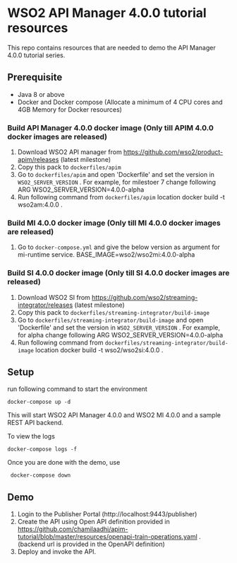 # WSO2 API Manager 4.0.0 tutorial resources

This repo contains resources that are needed to demo the API Manager 4.0.0 tutorial series.

## Prerequisite

- Java 8 or above
- Docker and Docker compose (Allocate a minimum of 4 CPU cores and 4GB Memory for Docker resources)
  
### Build API Manager 4.0.0 docker image (Only till APIM 4.0.0 docker images are released)

1. Download WSO2 API manager from https://github.com/wso2/product-apim/releases (latest milestone)
2. Copy this pack to `dockerfiles/apim`
3. Go to `dockerfiles/apim` and open 'Dockerfile' and set the version in `WSO2_SERVER_VERSION` . For example, for milestoer 7 change following
    ARG WSO2_SERVER_VERSION=4.0.0-alpha
4. Run following command from `dockerfiles/apim` location
    docker build -t wso2am:4.0.0 . 

### Build MI 4.0.0 docker image (Only till MI 4.0.0 docker images are released)

1. Go to `docker-compose.yml` and give the below version as argument for mi-runtime service.
    BASE_IMAGE=wso2/wso2mi:4.0.0-alpha

### Build SI 4.0.0 docker image (Only till SI 4.0.0 docker images are released)

1. Download WSO2 SI from https://github.com/wso2/streaming-integrator/releases (latest milestone)
2. Copy this pack to `dockerfiles/streaming-integrator/build-image`
3. Go to `dockerfiles/streaming-integrator/build-image` and open 'Dockerfile' and set the version in `WSO2_SERVER_VERSION` . For example, for alpha change following
    ARG WSO2_SERVER_VERSION=4.0.0-alpha
4. Run following command from `dockerfiles/streaming-integrator/build-image` location
    docker build -t wso2/wso2si:4.0.0 . 

## Setup
   
run following command to start the environment

    docker-compose up -d

This will start WSO2 API Manager 4.0.0 and WSO2 MI 4.0.0 and a sample REST API backend.

To view the logs 

    docker-compose logs -f

Once you are done with the demo, use 

     docker-compose down

## Demo

1. Login to the Publisher Portal (http://localhost:9443/publisher)
2. Create the API using Open API definition provided in https://github.com/chamilaadhi/apim-tutorial/blob/master/resources/openapi-train-operations.yaml . (backend url is provided in the OpenAPI definition)
3. Deploy and invoke the API.
